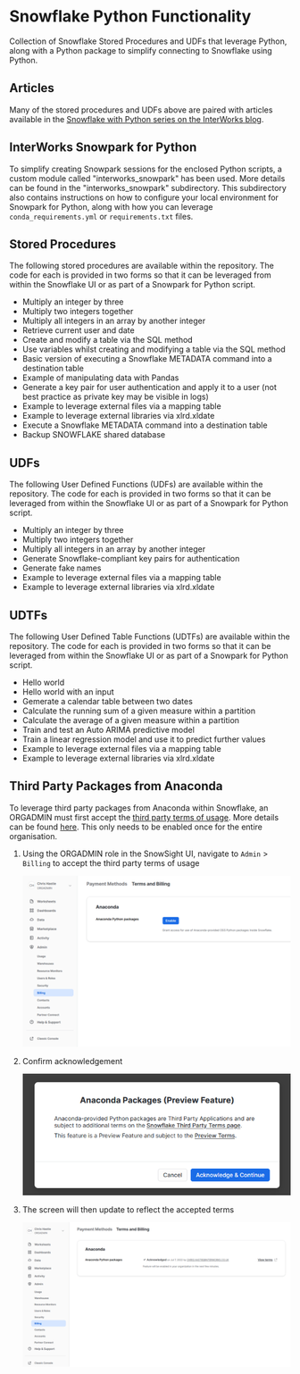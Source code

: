 
# Snowflake Python Functionality

Collection of Snowflake Stored Procedures and UDFs that leverage Python, along with a Python package to simplify connecting to Snowflake using Python.

## Articles

Many of the stored procedures and UDFs above are paired with articles available in the [Snowflake with Python series on the InterWorks blog](https://interworks.com/blog/series/snowflake-with-python).

## InterWorks Snowpark for Python

To simplify creating Snowpark sessions for the enclosed Python scripts, a custom module called "interworks_snowpark" has been used. More details can be found in the "interworks_snowpark" subdirectory. This subdirectory also contains instructions on how to configure your local environment for Snowpark for Python, along with how you can leverage `conda_requirements.yml` or `requirements.txt` files.

## Stored Procedures

The following stored procedures are available within the repository. The code for each is provided in two forms so that it can be leveraged from within the Snowflake UI or as part of a Snowpark for Python script.

- Multiply an integer by three
- Multiply two integers together
- Multiply all integers in an array by another integer
- Retrieve current user and date
- Create and modify a table via the SQL method
- Use variables whilst creating and modifying a table via the SQL method
- Basic version of executing a Snowflake METADATA command into a destination table
- Example of manipulating data with Pandas
- Generate a key pair for user authentication and apply it to a user (not best practice as private key may be visible in logs)
- Example to leverage external files via a mapping table
- Example to leverage external libraries via xlrd.xldate
- Execute a Snowflake METADATA command into a destination table
- Backup SNOWFLAKE shared database

## UDFs

The following User Defined Functions (UDFs) are available within the repository. The code for each is provided in two forms so that it can be leveraged from within the Snowflake UI or as part of a Snowpark for Python script.

- Multiply an integer by three
- Multiply two integers together
- Multiply all integers in an array by another integer
- Generate Snowflake-compliant key pairs for authentication
- Generate fake names
- Example to leverage external files via a mapping table
- Example to leverage external libraries via xlrd.xldate

## UDTFs

The following User Defined Table Functions (UDTFs) are available within the repository. The code for each is provided in two forms so that it can be leveraged from within the Snowflake UI or as part of a Snowpark for Python script.

- Hello world
- Hello world with an input
- Gemerate a calendar table between two dates
- Calculate the running sum of a given measure within a partition
- Calculate the average of a given measure within a partition
- Train and test an Auto ARIMA predictive model
- Train a linear regression model and use it to predict further values
- Example to leverage external files via a mapping table
- Example to leverage external libraries via xlrd.xldate

## Third Party Packages from Anaconda

To leverage third party packages from Anaconda within Snowflake, an ORGADMIN must first accept the [third party terms of usage](https://www.snowflake.com/legal/third-party-terms/). More details can be found [here](https://docs.snowflake.com/en/developer-guide/udf/python/udf-python-packages.html#using-third-party-packages-from-anaconda). This only needs to be enabled once for the entire organisation.

1. Using the ORGADMIN role in the SnowSight UI, navigate to `Admin` > `Billing` to accept the third party terms of usage

    ![Snowpark Anaconda Terms](interworks_snowpark/images/Snowpark_Anaconda_Terms_1.png)

2. Confirm acknowledgement

    ![Snowpark Anaconda Terms](interworks_snowpark/images/Snowpark_Anaconda_Terms_2.png)

3. The screen will then update to reflect the accepted terms

    ![Snowpark Anaconda Terms](interworks_snowpark/images/Snowpark_Anaconda_Terms_3.png)

